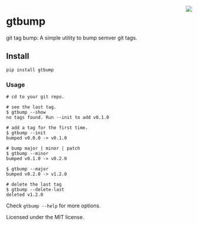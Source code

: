 <a href="https://zerodha.tech"><img src="https://zerodha.tech/static/images/github-badge.svg" align="right" /></a>

# gtbump
git tag bump: A simple utility to bump semver git tags.

## Install
```shell
pip install gtbump
```

### Usage
```shell
# cd to your git repo.

# see the last tag.
$ gtbump --show
no tags found. Run --init to add v0.1.0

# add a tag for the first time.
$ gtbump --init
bumped v0.0.0 -> v0.1.0

# bump major | minor | patch
$ gtbump --minor
bumped v0.1.0 -> v0.2.0

$ gtbump --major
bumped v0.2.0 -> v1.2.0

# delete the last tag
$ gtbump --delete-last
deleted v1.2.0
```

Check `gtbump --help` for more options.

Licensed under the MIT license.
